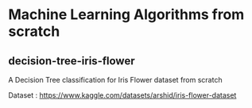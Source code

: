 # Machine Learning Algorithms from scratch

## decision-tree-iris-flower
A Decision Tree classification for Iris Flower dataset from scratch

Dataset : https://www.kaggle.com/datasets/arshid/iris-flower-dataset
